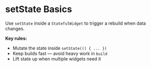 # setState Basics

Use `setState` inside a `StatefulWidget` to trigger a rebuild when data changes.

**Key rules:**
- Mutate the state inside `setState(() { ... })`
- Keep builds fast — avoid heavy work in `build`
- Lift state up when multiple widgets need it
